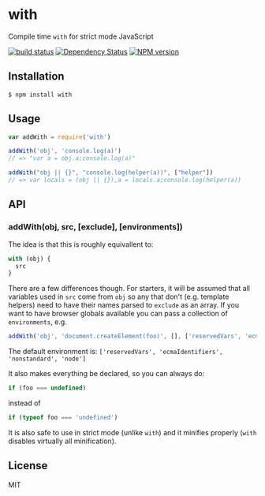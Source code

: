 # with

Compile time `with` for strict mode JavaScript

[![build status](https://secure.travis-ci.org/ForbesLindesay/with.png)](http://travis-ci.org/ForbesLindesay/with)
[![Dependency Status](https://gemnasium.com/ForbesLindesay/with.png)](https://gemnasium.com/ForbesLindesay/with)
[![NPM version](https://badge.fury.io/js/with.png)](http://badge.fury.io/js/with)

## Installation

    $ npm install with

## Usage

```js
var addWith = require('with')

addWith('obj', 'console.log(a)')
// => "var a = obj.a;console.log(a)"

addWith("obj || {}", "console.log(helper(a))", ["helper"])
// => var locals = (obj || {}),a = locals.a;console.log(helper(a))
```

## API

### addWith(obj, src, [exclude], [environments])

The idea is that this is roughly equivallent to:

```js
with (obj) {
  src
}
```

There are a few differences though.  For starters, it will be assumed that all variables used in `src` come from `obj` so any that don't (e.g. template helpers) need to have their names parsed to `exclude` as an array.  If you want to have browser globals available you can pass a collection of `environments`, e.g.

```js
addWith('obj', 'document.createElement(foo)', [], ['reservedVars', 'ecmaIdentifiers', 'nonstandard', 'browser'])
```

The default environment is: `['reservedVars', 'ecmaIdentifiers', 'nonstandard', 'node']`

It also makes everything be declared, so you can always do:

```js
if (foo === undefined)
```

instead of

```js
if (typeof foo === 'undefined')
```

It is also safe to use in strict mode (unlike `with`) and it minifies properly (`with` disables virtually all minification).

## License

  MIT
